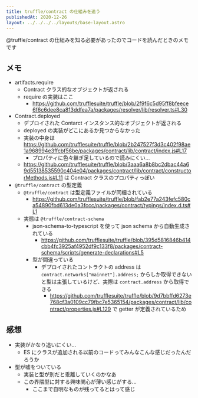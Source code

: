 ```yaml
---
title: truffle/contract の仕組みを追う
publishedAt: 2020-12-26
layout: ../../../../layouts/base-layout.astro
---
```


@truffle/contract の仕組みを知る必要があったのでコードを読んだときのメモです

## メモ

- artifacts.require
  - Contract クラス的なオブジェクトが返される
  - require の実装はここ
    - https://github.com/trufflesuite/truffle/blob/2f9f6c5d95ff8bfeece6f6c6dee8ca813ddfea7a/packages/resolver/lib/resolver.ts#L30
- Contract.deployed
  - デプロイされた Contarct インスタンス的なオブジェクトが返される
  - deployed の実装がどこにあるか見つからなかった
  - 実装の中身は https://github.com/trufflesuite/truffle/blob/2b247527f3d3c402f98ae1a968994e3ffcbf56be/packages/contract/lib/contract/index.js#L17
    - プロパティに色々継ぎ足しているので読みにくい...
  - https://github.com/trufflesuite/truffle/blob/3aaa6a8b8bc2dbac44a69d55138535590c404e04/packages/contract/lib/contract/constructorMethods.js#L11 は Contract クラスのプロパティっぽい
- `@truffle/contract` の型定義
  - `@truffle/contract` は型定義ファイルが同梱されている
    - https://github.com/trufflesuite/truffle/blob/fab2e77a243fefc580ca54890fbd613de0a3fccc/packages/contract/typings/index.d.ts#L1
  - 実態は `@truffle/contract-schema`
    - json-schema-to-typescript を使って json schema から自動生成されている
      - https://github.com/trufflesuite/truffle/blob/395d5816846b414cbb4fc3925af4952df9c133f8/packages/contract-schema/scripts/generate-declarations#L5
    - 型が間違っている
      - デプロイされたコントラクトの address は `contract.networks["mainnet"].address;` からしか取得できないと型は主張しているけど、実際は `contract.address` から取得できる
        - https://github.com/trufflesuite/truffle/blob/9d7bbffd6273e768cf3a0109cc79fbc7e5365154/packages/contract/lib/contract/properties.js#L129 で getter が定義されているため

## 感想

- 実装がかなり追いにくい...
  - ES にクラスが追加される以前のコードってみんなこんな感じだったんだろうか
- 型が嘘をついている
  - 実装と型が別だと乖離していくのかなあ
  - この界隈型に対する興味関心が薄い感じがする...
    - ここまで自明なものが残ってるとはって感じ
